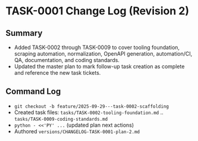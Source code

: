 # TASK-0001 Change Log (Revision 2)

## Summary
- Added TASK-0002 through TASK-0009 to cover tooling foundation, scraping automation, normalization, OpenAPI generation, automation/CI, QA, documentation, and coding standards.
- Updated the master plan to mark follow-up task creation as complete and reference the new task tickets.

## Command Log
- `git checkout -b feature/2025-09-29---task-0002-scaffolding`
- Created task files: `tasks/TASK-0002-tooling-foundation.md` .. `tasks/TASK-0009-coding-standards.md`
- `python - <<'PY' ...` (updated plan next actions)
- Authored `versions/CHANGELOG-TASK-0001-plan-2.md`
